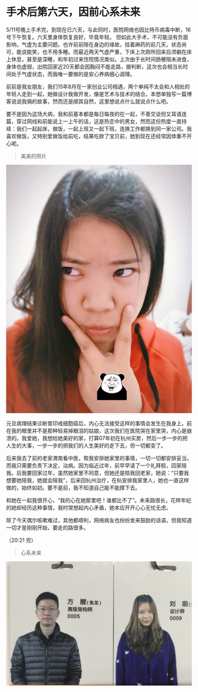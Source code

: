 <!---
@title 手术后第六天，因前心系未来
@category 抗癌日志
-->
# 手术后第六天，因前心系未来

5/11号晚上手术完，到现在已六天，与此同时，医院网络也因比特币病毒中断，16号下午恢复。六天里身体恢复良好，毕竟年轻。 但如此大手术，不可能没有负面影响，气虚为主要问题。也许前前陪在身边的缘故，挂着麻药的前几天，状态尚可，能说能笑，也不用多睡。而最近两天气虚严重，下床上次厕所回来后须躺在床上休息，甚至是深睡，和年初过来住院情况类似。上次由于长时间肠梗阻未进食，身体也虚弱，出院回家近20天都会因胸闷不能走路，据判断，这次也会相当长时间处于气虚状态，而我唯一要做的是安心养病细心调理。

前前是我女朋友，我们15年8月在一家创业公司相遇，两个单纯不太会和人相处的年轻人走到一起，她做设计我做开发，像是艺术与技术的结合。本想单独写一篇博客说说我倆的故事，然而还是顺其自然，这里想说点什么就说点什么吧。

要不是因为这场大病，我和前基本都是每日每夜的在一起，不善交谈但又耳语连篇，穿过网线和前能说上一上午的话，这是热恋中的男女，然而这份热度一直持续：我们一起起床，做饭，一起上班又一起下班，连换工作都换到同一家公司。我喜欢做饭，又特别爱做饭给前吃，结果吃胖了宝贝前，她到现在还经常因体重不开心呢。

> 美美的照片

![前前](/images/qian.jpg)

元旦病理结果诊断胃印戒细胞癌后，内心无法接受这样的事情会发生在我身上。前在我的眼里并不是那种轻易掉眼泪的姑娘，这次我们在医院哭在家里哭，内心是崩溃的。我爱她，我想给她美好的家，打算07年初在杭州买房，然后一步一步的把人生的大事，一步一步的把我们的人生美好的走下去，但一切都变了。

后来我去了前的老家渭南看中医，帮我安排她家里的事情，一切一切都安排妥当，而我只需要负责下决定，治病。因为临近过年，前早早请了一个礼拜假，回家陪我。后我要回家过年，虽然她家里不同意，但她还是陪我回老家，她说：“只要我想要她陪我，她就会陪我”，后来回杭州治疗，在杭安排我家里人，她也一直这样做的，始终如初。要不是前，我不知道自己能不能撑下去。

和她在一起我很开心，“我的心在她那里吧！谁都比不了”。未来路很长，花样年纪的她却经历这种事情，我时常想起内心矛盾，她本应开开心心无忧无虑。

除了今天偶尔咳嗽难过，其他都顺利，网络病友也纷纷发来鼓励的话语，但我知道一切才是刚刚开始，要走的路很多。

（20:21 完）

> 心系未来

![心系未来](/images/qian-he-fong.jpg)
